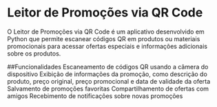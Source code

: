 # Leitor de Promoções via QR Code

O Leitor de Promoções via QR Code é um aplicativo desenvolvido em Python que permite escanear códigos QR em produtos ou materiais promocionais para acessar ofertas especiais e informações adicionais sobre os produtos.

##Funcionalidades
Escaneamento de códigos QR usando a câmera do dispositivo
Exibição de informações da promoção, como descrição do produto, preço original, preço promocional e data de validade da oferta
Salvamento de promoções favoritas
Compartilhamento de ofertas com amigos
Recebimento de notificações sobre novas promoções
